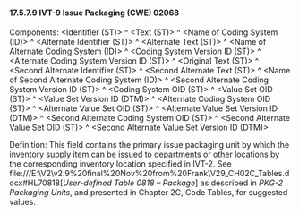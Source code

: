 #### 17.5.7.9 IVT-9 Issue Packaging (CWE) 02068

Components: &lt;Identifier (ST)> ^ &lt;Text (ST)> ^ &lt;Name of Coding System (ID)> ^ &lt;Alternate Identifier (ST)> ^ &lt;Alternate Text (ST)> ^ &lt;Name of Alternate Coding System (ID)> ^ &lt;Coding System Version ID (ST)> ^ &lt;Alternate Coding System Version ID (ST)> ^ &lt;Original Text (ST)> ^ &lt;Second Alternate Identifier (ST)> ^ &lt;Second Alternate Text (ST)> ^ &lt;Name of Second Alternate Coding System (ID)> ^ &lt;Second Alternate Coding System Version ID (ST)> ^ &lt;Coding System OID (ST)> ^ &lt;Value Set OID (ST)> ^ &lt;Value Set Version ID (DTM)> ^ &lt;Alternate Coding System OID (ST)> ^ &lt;Alternate Value Set OID (ST)> ^ &lt;Alternate Value Set Version ID (DTM)> ^ &lt;Second Alternate Coding System OID (ST)> ^ &lt;Second Alternate Value Set OID (ST)> ^ &lt;Second Alternate Value Set Version ID (DTM)>

Definition: This field contains the primary issue packaging unit by which the inventory supply item can be issued to departments or other locations by the corresponding inventory location specified in IVT-2. See file:///E:\V2\v2.9%20final%20Nov%20from%20Frank\V29_CH02C_Tables.docx#HL70818[_User-defined Table 0818 – Package_] as described in _PKG-2 Packaging Units_, and presented in Chapter 2C, Code Tables, for suggested values.
